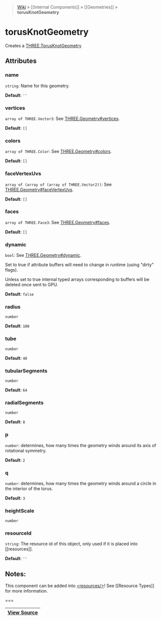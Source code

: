 > [Wiki](Home) » [[Internal Components]] » [[Geometries]] » **torusKnotGeometry**

# torusKnotGeometry

Creates a [THREE.TorusKnotGeometry](https://threejs.org/docs/#api/geometries/TorusKnotGeometry)

## Attributes

### name
``` string ```: Name for this geometry.

**Default**: `''`

### vertices
``` array of THREE.Vector3 ```: See [THREE.Geometry#vertices](https://threejs.org/docs/#api/core/Geometry.vertices).

**Default**: `[]`

### colors
``` array of THREE.Color ```: See [THREE.Geometry#colors](https://threejs.org/docs/#api/core/Geometry.colors).

**Default**: `[]`

### faceVertexUvs
``` array of (array of (array of THREE.Vector2)) ```: See [THREE.Geometry#faceVertexUvs](https://threejs.org/docs/#api/core/Geometry.faceVertexUvs).

**Default**: `[]`

### faces
``` array of THREE.Face3 ```: See [THREE.Geometry#faces](https://threejs.org/docs/#api/core/Geometry.faces).

**Default**: `[]`

### dynamic
``` bool ```: See [THREE.Geometry#dynamic](https://threejs.org/docs/#api/core/Geometry.dynamic).

Set to true if attribute buffers will need to change in runtime (using "dirty" flags).

Unless set to true internal typed arrays corresponding to buffers will be deleted
once sent to GPU.

**Default**: `false`

### radius
``` number ```

**Default**: `100`

### tube
``` number ```

**Default**: `40`

### tubularSegments
``` number ```

**Default**: `64`

### radialSegments
``` number ```

**Default**: `8`

### p
``` number ```: determines, how many times the geometry winds around its axis of rotational symmetry.

**Default**: `2`

### q
``` number ```: determines, how many times the geometry winds around a circle in the interior of the torus.

**Default**: `3`

### heightScale
``` number ```

### resourceId
``` string ```: The resource id of this object, only used if it is placed into [[resources]].

**Default**: `''`

## Notes:

This component can be added into [&lt;resources/&gt;](resources)! See [[Resource Types]] for more information.

===

|**[View Source](../blob/master/src/lib/descriptors/Geometry/TorusKnotGeometryDescriptor.js)**|
 ---|
